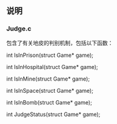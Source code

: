 ## 说明
### Judge.c

包含了有关地皮的判别机制，包括以下函数：

int IsInPrison(struct Game* game);

int IsInHospital(struct Game* game);

int IsInMine(struct Game* game);

int IsInSpace(struct Game* game);

int IsInBomb(struct Game* game);

int JudgeStatus(struct Game* game);
